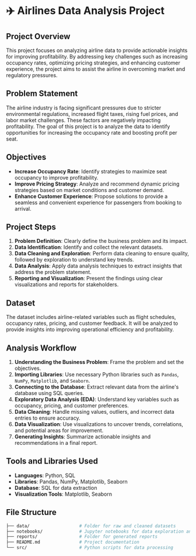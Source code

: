 # ✈️ Airlines Data Analysis Project

## Project Overview
This project focuses on analyzing airline data to provide actionable insights for improving profitability. By addressing key challenges such as increasing occupancy rates, optimizing pricing strategies, and enhancing customer experience, the project aims to assist the airline in overcoming market and regulatory pressures.

## Problem Statement
The airline industry is facing significant pressures due to stricter environmental regulations, increased flight taxes, rising fuel prices, and labor market challenges. These factors are negatively impacting profitability. The goal of this project is to analyze the data to identify opportunities for increasing the occupancy rate and boosting profit per seat.

## Objectives
- **Increase Occupancy Rate**: Identify strategies to maximize seat occupancy to improve profitability.
- **Improve Pricing Strategy**: Analyze and recommend dynamic pricing strategies based on market conditions and customer demand.
- **Enhance Customer Experience**: Propose solutions to provide a seamless and convenient experience for passengers from booking to arrival.

## Project Steps
1. **Problem Definition**: Clearly define the business problem and its impact.
2. **Data Identification**: Identify and collect the relevant datasets.
3. **Data Cleaning and Exploration**: Perform data cleaning to ensure quality, followed by exploration to understand key trends.
4. **Data Analysis**: Apply data analysis techniques to extract insights that address the problem statement.
5. **Reporting and Visualization**: Present the findings using clear visualizations and reports for stakeholders.

## Dataset
The dataset includes airline-related variables such as flight schedules, occupancy rates, pricing, and customer feedback. It will be analyzed to provide insights into improving operational efficiency and profitability.

## Analysis Workflow
1. **Understanding the Business Problem**: Frame the problem and set the objectives.
2. **Importing Libraries**: Use necessary Python libraries such as `Pandas`, `NumPy`, `Matplotlib`, and `Seaborn`.
3. **Connecting to the Database**: Extract relevant data from the airline's database using SQL queries.
4. **Exploratory Data Analysis (EDA)**: Understand key variables such as occupancy, pricing, and customer preferences.
5. **Data Cleaning**: Handle missing values, outliers, and incorrect data entries to ensure accuracy.
6. **Data Visualization**: Use visualizations to uncover trends, correlations, and potential areas for improvement.
7. **Generating Insights**: Summarize actionable insights and recommendations in a final report.

## Tools and Libraries Used
- **Languages**: Python, SQL
- **Libraries**: Pandas, NumPy, Matplotlib, Seaborn
- **Database**: SQL for data extraction
- **Visualization Tools**: Matplotlib, Seaborn

## File Structure
```bash
├── data/                   # Folder for raw and cleaned datasets
├── notebooks/              # Jupyter notebooks for data exploration and analysis
├── reports/                # Folder for generated reports
├── README.md               # Project documentation
└── src/                    # Python scripts for data processing
